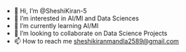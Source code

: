 - 👋 Hi, I’m @SheshiKiran-5
- 👀 I’m interested in AI/Ml and Data Sciences
- 🌱 I’m currently learning AI/Ml
- 💞️ I’m looking to collaborate on Data Science Projects
- 📫 How to reach me sheshikiranmandla2589@gmail.com

<!---
SheshiKiran-5/SheshiKiran-5 is a ✨ special ✨ repository because its `README.md` (this file) appears on your GitHub profile.
You can click the Preview link to take a look at your changes.
--->
